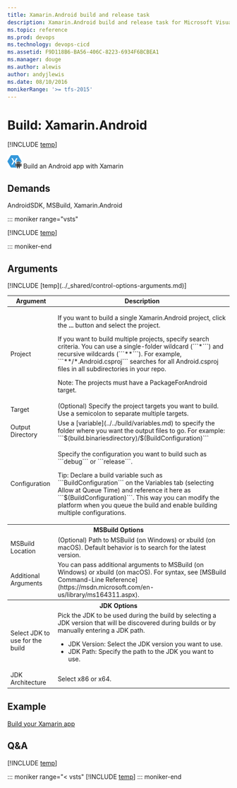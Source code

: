 ```yaml
---
title: Xamarin.Android build and release task
description: Xamarin.Android build and release task for Microsoft Visual Studio Team Services (VSTS) and Microsoft Team Foundation Server (TFS)
ms.topic: reference
ms.prod: devops
ms.technology: devops-cicd
ms.assetid: F9D118B6-BA56-406C-8223-6934F6BCBEA1
ms.manager: douge
ms.author: alewis
author: andyjlewis
ms.date: 08/10/2016
monikerRange: '>= tfs-2015'
---
```



# Build: Xamarin.Android

[!INCLUDE [temp](../../_shared/version-tfs-2015-rtm.md)]

![](_img/xamarin-android.png) Build an Android app with Xamarin


## Demands

AndroidSDK, MSBuild, Xamarin.Android

::: moniker range="vsts"

[!INCLUDE [temp](../_shared/yaml/XamarinAndroid.1.md)]

::: moniker-end

## Arguments

<table>
<thead>
<tr>
<th>Argument</th>
<th>Description</th>
</tr>
</thead>
<tr>
<td>Project</td>
<td>
<p>If you want to build a single Xamarin.Android project, click the <strong>...</strong> button and select the project.</p>
<p>If you want to build multiple projects, specify search criteria. You can use a single-folder wildcard (```*```) and recursive wildcards (```**```). For example, ```**/*.Android.csproj``` searches for all Android.csproj files in all subdirectories in your repo.</p>
<p>Note: The projects must have a PackageForAndroid target.</p>
</td>
</tr>
<tr>
<td>Target</td>
<td>
(Optional) Specify the project targets you want to build. Use a semicolon to separate multiple targets.
</td>
</tr>
<tr>
<td>Output Directory</td>
<td>
Use a [variable](../../build/variables.md) to specify the folder where you want the output files to go. For example: ```$(build.binariesdirectory)/$(BuildConfiguration)```
</td>
</tr>
<tr>
<td>Configuration</td>
<td><p>Specify the configuration you want to build such as ```debug``` or ```release```.</p>
<p>Tip: Declare a build variable such as ```BuildConfiguration``` on the Variables tab (selecting Allow at Queue Time) and reference it here as ```$(BuildConfiguration)```. This way you can modify the platform when you queue the build and enable building multiple configurations.</p>
</td>
</tr>
<tr>
<th style="text-align: center" colspan="2">MSBuild Options</th>
</tr>
<tr>
<td>MSBuild Location</td>
<td>
(Optional) Path to MSBuild (on Windows) or xbuild (on macOS).  Default behavior is to search for the latest version.
</td>
</tr>
<tr>
<td>Additional Arguments</td>
<td>
You can pass additional arguments to MSBuild (on Windows) or xbuild (on macOS). For syntax, see [MSBuild Command-Line Reference](https://msdn.microsoft.com/en-us/library/ms164311.aspx).
</td>
</tr>
<tr>
<th style="text-align: center" colspan="2">JDK Options</th>
</tr>
<tr>
<td>Select JDK to use for the build</td>
<td>
Pick the JDK to be used during the build by selecting a JDK version that will be discovered during builds or by manually entering a JDK path.
<ul>
<li>JDK Version: Select the JDK version you want to use.</li>
<li>JDK Path: Specify the path to the JDK you want to use.</li>
</ul>
</td>
</tr>
<tr>
<td>JDK Architecture</td>
<td>
Select x86 or x64.
</td>
</tr>
[!INCLUDE [temp](../_shared/control-options-arguments.md)]
</table>

## Example 

[Build your Xamarin app](../../apps/mobile/xamarin.md)


## Q&A
<!-- BEGINSECTION class="md-qanda" -->

[!INCLUDE [temp](../../_shared/qa-agents.md)]

::: moniker range="< vsts"
[!INCLUDE [temp](../../_shared/qa-versions.md)]
::: moniker-end

<!-- ENDSECTION -->
